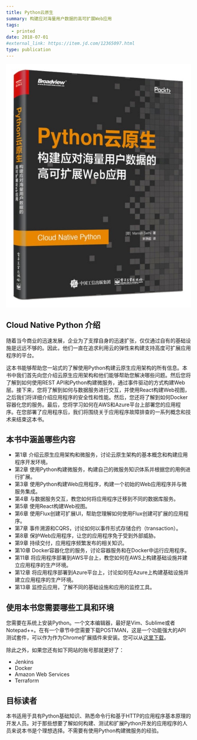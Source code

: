 ```yaml
---
title: Python云原生
summary: 构建应对海量用户数据的高可扩展Web应用
tags:
  - printed
date: 2018-07-01
#external_link: https://item.jd.com/12365097.html
type: publication
---
```


![云原生Python](cloud-native-python.jpg)

## Cloud Native Python 介绍

随着当今商业的迅速发展，企业为了支撑自身的迅速扩张，仅仅通过自有的基础设施是远远不够的。因此，他们一直在追求利用云的弹性来构建支持高度可扩展应用程序的平台。

这本书能够帮助您一站式的了解使用Python构建云原生应用架构的所有信息。本书中我们首先向您介绍云原生应用架构和他们能够帮助您解决哪些问题。然后您将了解到如何使用REST API和Python构建微服务，通过事件驱动的方式构建Web层。接下来，您将了解到如何与数据服务进行交互，并使用React构建Web视图，之后我们将详细介绍应用程序的安全性和性能。然后，您还将了解到如何Docker容器化您的服务。最后，您将学习如何在AWS和Azure平台上部署您的应用程序。在您部署了应用程序后，我们将围绕关于应用程序故障排查的一系列概念和技术来结束这本书。

## 本书中涵盖哪些内容

- 第1章 介绍云原生应用架构和微服务，讨论云原生架构的基本概念和构建应用程序开发环境。
- 第2章 使用Python构建微服务，构建自己的微服务知识体系并根据您的用例进行扩展。
- 第3章 使用Python构建Web应用程序，构建一个初始的Web应用程序并与微服务集成。
- 第4章 与数据服务交互，教您如何将应用程序迁移到不同的数据库服务。
- 第5章 使用React构建Web视图。
- 第6章 使用Flux创建可扩展UI，帮助您理解如何使用Flux创建可扩展的应用程序。
- 第7章 事件溯源和CQRS，讨论如何以事件形式存储合约（transaction）。
- 第8章 保护Web应用程序，让您的应用程序免于受到外部威胁。
- 第9章 持续交付，应用程序频繁发布的相关知识。
- 第10章 Docker容器化您的服务，讨论容器服务和在Docker中运行应用程序。
- 第11章 将应用程序部署到AWS平台上，教您如何在AWS上构建基础设施并建立应用程序的生产环境。
- 第12章 将应用程序部署到Azure平台上，讨论如何在Azure上构建基础设施并建立应用程序的生产环境。
- 第13章 监控云应用，了解不同的基础设施和应用的监控工具。

## 使用本书您需要哪些工具和环境

您需要在系统上安装Python。一个文本编辑器，最好是Vim、Sublime或者Notepad++。在有一个章节中您需要下载POSTMAN，这是一个功能强大的API测试套件，可以作为作为Chrome扩展插件来安装。您可以从[这里下载](https://chrome.google.com/webstore/detail/postman/fhbjgbiflinjbdggehcddcbncdddomop?hl=en)。

除此之外，如果您还有如下网站的账号那就更好了：

- Jenkins
- Docker
- Amazon Web Services
- Terraform

## 目标读者

本书适用于具有Python基础知识、熟悉命令行和基于HTTP的应用程序基本原理的开发人员。对于那些想要了解如何构建、测试和扩展Python开发的应用程序的人员来说本书是个理想选择。不需要有使用Python构建微服务的经验。

